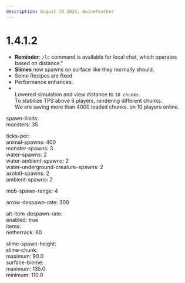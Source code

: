 ```yaml
---
description: August 10 2024, SwineFeather
---
```


# 1.4.1.2

* **Reminder**: `/lc` command is available for local chat, which operates based on distance."
* **Slimes** now spawns on surface like they normally should.
* Some Recipes are fixed
* Performance enhances.
* \
  Lowered simulation and view distance to `10 chunks.`\
  To stabilize TPS above 8 players, rendering different chunks.\
  We are saving more than 4000 loaded chunks. on 10 players online.

spawn-limits:\
monsters: 35

ticks-per:\
animal-spawns: 400\
monster-spawns: 3\
water-spawns: 2\
water-ambient-spawns: 2\
water-underground-creature-spawns: 2\
axolotl-spawns: 2\
ambient-spawns: 2

mob-spawn-range: 4

arrow-despawn-rate: 300

alt-item-despawn-rate:\
enabled: true\
items:\
netherrack: 60

slime-spawn-height:\
slime-chunk:\
maximum: 90.0\
surface-biome:\
maximum: 135.0\
minimum: 110.0
